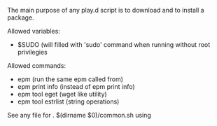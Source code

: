 
The main purpose of any play.d script is to download and to install a package.

Allowed variables:
* $SUDO (will filled with 'sudo' command when running without root privilegies

Allowed commands:
* epm (run the same epm called from)
* epm print info (instead of epm print info)
* epm tool eget (wget like utility)
* epm tool estrlist (string operations)

See any file for
. $(dirname $0)/common.sh
using

